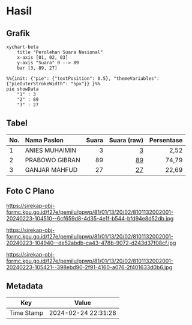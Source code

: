 # Hasil

## Grafik

```mermaid
xychart-beta
    title "Perolehan Suara Nasional"
    x-axis [01, 02, 03]
    y-axis "Suara" 0 --> 89
    bar [3, 89, 27]
```

```mermaid
%%{init: {"pie": {"textPosition": 0.5}, "themeVariables": {"pieOuterStrokeWidth": "5px"}} }%%
pie showData
    "1" : 3
    "2" : 89
    "3" : 27
```

## Tabel

| No. | Nama Paslon    | Suara | Suara (raw) | Persentase |
|:--- |:-------------- | -----:| -----------:| ----------:|
| 1   | ANIES MUHAIMIN | 3     | [3][p-1]    | 2,52       |
| 2   | PRABOWO GIBRAN | 89    | [89][p-2]   | 74,79      |
| 3   | GANJAR MAHFUD  | 27    | [27][p-3]   | 22,69      |


[p-1]: https://github.com/gigit-pemilu/pemilu-2024/blob/main/pilpres/hitung-suara/sub/81-maluku/sub/01-maluku-tengah/sub/13-pulau-haruku/sub/2002-wassu/sub/001-tps/sub/paslon-1.txt
[p-2]: https://github.com/gigit-pemilu/pemilu-2024/blob/main/pilpres/hitung-suara/sub/81-maluku/sub/01-maluku-tengah/sub/13-pulau-haruku/sub/2002-wassu/sub/001-tps/sub/paslon-2.txt
[p-3]: https://github.com/gigit-pemilu/pemilu-2024/blob/main/pilpres/hitung-suara/sub/81-maluku/sub/01-maluku-tengah/sub/13-pulau-haruku/sub/2002-wassu/sub/001-tps/sub/paslon-3.txt

## Foto C Plano

https://sirekap-obj-formc.kpu.go.id/f27e/pemilu/ppwp/81/01/13/20/02/8101132002001-20240223-104510--6cf659d8-4d35-4e1f-b544-bfd94e8d52db.jpg

https://sirekap-obj-formc.kpu.go.id/f27e/pemilu/ppwp/81/01/13/20/02/8101132002001-20240223-104940--de52abdb-ca43-478b-9072-d243d37f08cf.jpg

https://sirekap-obj-formc.kpu.go.id/f27e/pemilu/ppwp/81/01/13/20/02/8101132002001-20240223-105421--398ebd90-2f91-4160-a076-2f401633d0b6.jpg


## Metadata

| Key        | Value               |
| ---------- | ------------------- |
| Time Stamp | 2024-02-24 22:31:28 |




